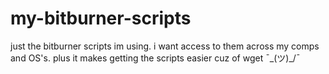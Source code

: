 # my-bitburner-scripts
just the bitburner scripts im using. i want access to them across my comps and OS's. plus it makes getting the scripts easier cuz of wget ¯\_(ツ)_/¯
